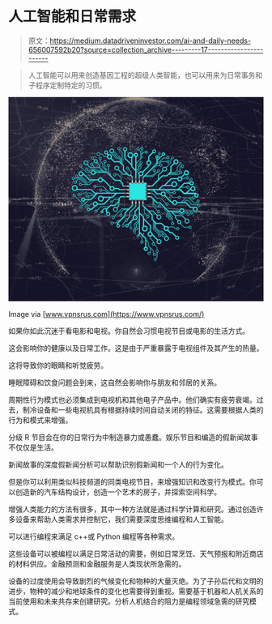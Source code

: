 # 人工智能和日常需求

> 原文：<https://medium.datadriveninvestor.com/ai-and-daily-needs-656007592b20?source=collection_archive---------17----------------------->

> 人工智能可以用来创造基因工程的超级人类智能，也可以用来为日常事务和子程序定制特定的习惯。

![](img/597fd525706fc4676657e1f0c70898e9.png)

Image via [www.vpnsrus.com](https://www.vpnsrus.com/)

如果你如此沉迷于看电影和电视。你自然会习惯电视节目或电影的生活方式。

这会影响你的健康以及日常工作。这是由于严重暴露于电视组件及其产生的热量。

这将导致你的眼睛和听觉疲劳。

睡眠障碍和饮食问题会到来，这自然会影响你与朋友和邻居的关系。

周期性行为模式也必须集成到电视机和其他电子产品中。他们确实有疲劳衰竭。过去，制冷设备和一些电视机具有根据持续时间自动关闭的特征。这需要根据人类的行为和模式来增强。

分级 R 节目会在你的日常行为中制造暴力或愚蠢。娱乐节目和编造的假新闻故事不仅仅是生活。

新闻故事的深度假新闻分析可以帮助识别假新闻和一个人的行为变化。

但是你可以利用类似科技频道的同类电视节目，来增强知识和改变行为模式。你可以创造新的汽车结构设计，创造一个艺术的房子，并探索空间科学。

增强人类能力的方法有很多，其中一种方法就是通过科学计算和研究。通过创造许多设备来帮助人类需求并控制它，我们需要深度思维编程和人工智能。

可以进行编程来满足 c++或 Python 编程等各种需求。

这些设备可以被编程以满足日常活动的需要，例如日常烹饪、天气预报和附近商店的材料供应。金融预测和金融服务是人类现状所急需的。

设备的过度使用会导致剧烈的气候变化和物种的大量灭绝。为了子孙后代和文明的进步，物种的减少和地球条件的变化也需要得到重视。需要基于机器和人机关系的当前使用和未来共存来创建研究。分析人机结合的阻力是编程领域急需的研究模式。